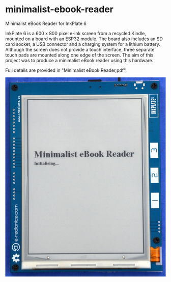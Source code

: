 # minimalist-ebook-reader
Minimalist eBook Reader for InkPlate 6

InkPlate 6 is a 600 x 800 pixel e-ink screen from a recycled Kindle, mounted on a board with an ESP32 module. The board also includes an SD card socket, a USB connector and a charging system for a lithium battery. Although the screen does not provide a touch interface, three separate touch pads are mounted along one edge of the screen. The aim of this project was to produce a minimalist eBook reader using this hardware.

Full details are provided in "Minimalist eBook Reader,pdf". 

![The Hardware](https://github.com/jackbrennan-creator/minimalist-ebook-reader/blob/master/startup.JPG)
